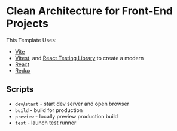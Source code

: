 # Clean Architecture for Front-End Projects

This Template Uses:

- [Vite](https://vitejs.dev/)
- [Vitest](https://vitest.dev/), and [React Testing Library](https://github.com/testing-library/react-testing-library) to create a modern
- [React](https://react.dev/)
- [Redux](https://redux.js.org/)

## Scripts

- `dev`/`start` - start dev server and open browser
- `build` - build for production
- `preview` - locally preview production build
- `test` - launch test runner

